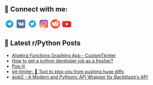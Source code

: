 ## 🔎 Connect with me:
[<img src="https://github.com/bullbesh/bullbesh/blob/main/images/Telegram.png" width="32" height="32" />](https://t.me/bullbesh)
[<img src="https://github.com/bullbesh/bullbesh/blob/main/images/VK.png" width="32" height="32" />](https://vk.com/bullbesh)
[<img src="https://github.com/bullbesh/bullbesh/blob/main/images/Twitter.png" width="32" height="32" />](https://twitter.com/bullbesh1)
[<img src="https://github.com/bullbesh/bullbesh/blob/main/images/Instagram.png" width="32" height="32" />](https://www.instagram.com/bullbesh)
[<img src="https://github.com/bullbesh/bullbesh/blob/main/images/Reddit.png" width="32" height="32" />](https://www.reddit.com/user/bullbesh)
[<img src="https://github.com/bullbesh/bullbesh/blob/main/images/YouTube.png" width="32" height="32" />](https://www.youtube.com/channel/UCtfjRs6uzgq5mfm8S06WTcg)

## 📕 Latest r/Python Posts
<!-- BLOG-POST-LIST:START -->
- [Algebra Functions Graphing App - CustomTkinter](https://www.reddit.com/r/Python/comments/12fxwr4/algebra_functions_graphing_app_customtkinter/)
- [How to get a python developer job as a fresher?](https://www.reddit.com/r/Python/comments/12ftlkh/how_to_get_a_python_developer_job_as_a_fresher/)
- [Pop-It](https://www.reddit.com/r/Python/comments/12fspfz/popit/)
- [git-limiter: 🧭 Tool to stop you from pushing huge diffs](https://www.reddit.com/r/Python/comments/12fs7lz/gitlimiter_tool_to_stop_you_from_pushing_huge/)
- [aiob2 - A Modern and Pythonic API Wrapper for Backblaze&#39;s API](https://www.reddit.com/r/Python/comments/12fob7n/aiob2_a_modern_and_pythonic_api_wrapper_for/)
<!-- BLOG-POST-LIST:END -->
